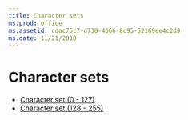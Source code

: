 ```yaml
---
title: Character sets
ms.prod: office
ms.assetid: cdac75c7-d730-4666-8c95-52169ee4c2d9
ms.date: 11/21/2018
---
```



# Character sets

- [Character set (0 - 127)](User-Interface-Help/character-set-0127.md)   
- [Character set (128 - 255)](User-Interface-Help/character-set-128255.md)
    


